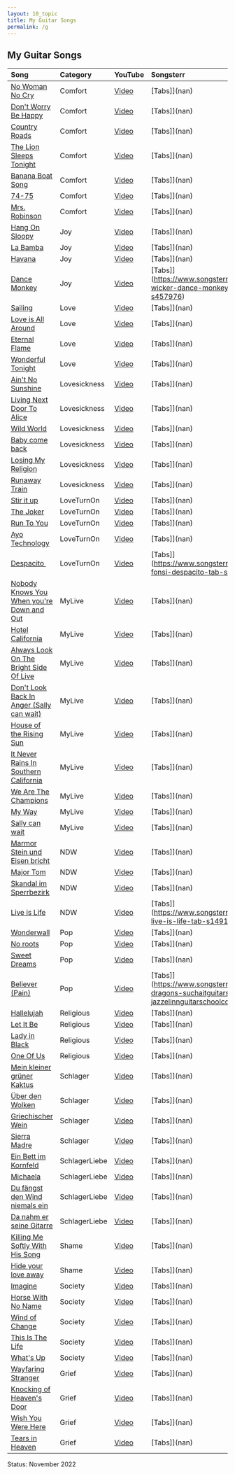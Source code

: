 ```yaml
---
layout: 10_topic
title: My Guitar Songs
permalink: /g
---
```


## My Guitar Songs


|  Song |  Category |  YouTube |  Songsterr |
| :---            |    :--------   |  :--- |  :--- |  
| [No Woman No Cry](https://www.google.com/search?q=lyrics+no+woman+no+cry) | Comfort| [Video](https://www.youtube.com/watch?v=mZ6VezKMoRY) | [Tabs]](nan) |  
| [Don't Worry  Be Happy](https://www.google.com/search?q=don%27t+worry+be+happy+lyrics) | Comfort| [Video](https://www.youtube.com/watch?v=d-diB65scQU) | [Tabs]](nan) |  
| [Country Roads](https://www.google.com/search?q=lyrics+Country+Roads) | Comfort| [Video](https://www.youtube.com/watch?v=IUmnTfsY3hI) | [Tabs]](nan) |  
| [The Lion Sleeps Tonight](https://www.google.com/search?q=lyrics++the+lion+sleeps+tonight) | Comfort| [Video](https://www.youtube.com/watch?v=FGl5ReYunoY) | [Tabs]](nan) |  
| [Banana Boat Song](https://www.google.com/search?q=lyrics++Banana+Boat+Song) | Comfort| [Video](https://www.youtube.com/watch?v=9L9angh4KdQ) | [Tabs]](nan) |  
| [74-75](https://www.google.com/search?q=lyrics++74-75) | Comfort| [Video](https://www.youtube.com/watch?v=uGUTgoDl5wU) | [Tabs]](nan) |  
| [Mrs. Robinson](https://www.google.com/search?q=lyrics+Mrs.+Robinson) | Comfort| [Video](https://www.youtube.com/watch?v=5JVPdb6Urhw) | [Tabs]](nan) |  
| [Hang On Sloopy](https://www.google.com/search?q=lyrics+Hang+On+Sloopy) | Joy| [Video](https://www.youtube.com/watch?v=TlTKhPkZSJo) | [Tabs]](nan) |  
| [La Bamba](https://www.google.com/search?q=lyrics+La+Bamba) | Joy| [Video](https://www.youtube.com/watch?v=nLAWPrCUQQ0) | [Tabs]](nan) |  
| [Havana](https://www.google.com/search?q=lyrics+Havana) | Joy| [Video](https://www.youtube.com/watch?v=HCjNJDNzw8Y) | [Tabs]](nan) |  
| [Dance Monkey](https://www.google.com/search?q=lyrics+Dance+Monkey) | Joy| [Video](https://www.youtube.com/watch?v=q0hyYWKXF0Q) | [Tabs]](https://www.songsterr.com/a/wsa/neil-wicker-dance-monkey-tones-and-i-tab-s457976) |  
| [Sailing](nan) | Love| [Video](nan) | [Tabs]](nan) |  
| [Love is All Around](nan) | Love| [Video](nan) | [Tabs]](nan) |  
| [Eternal Flame](nan) | Love| [Video](nan) | [Tabs]](nan) |  
| [Wonderful Tonight](nan) | Love| [Video](nan) | [Tabs]](nan) |  
| [Ain't No Sunshine](nan) | Lovesickness| [Video](nan) | [Tabs]](nan) |  
| [Living Next Door To Alice](nan) | Lovesickness| [Video](nan) | [Tabs]](nan) |  
| [Wild World](nan) | Lovesickness| [Video](nan) | [Tabs]](nan) |  
| [Baby come back](nan) | Lovesickness| [Video](nan) | [Tabs]](nan) |  
| [Losing My Religion](nan) | Lovesickness| [Video](nan) | [Tabs]](nan) |  
| [Runaway Train](nan) | Lovesickness| [Video](nan) | [Tabs]](nan) |  
| [Stir it up](nan) | LoveTurnOn| [Video](nan) | [Tabs]](nan) |  
| [The Joker](nan) | LoveTurnOn| [Video](nan) | [Tabs]](nan) |  
| [Run To You](nan) | LoveTurnOn| [Video](nan) | [Tabs]](nan) |  
| [Ayo Technology](nan) | LoveTurnOn| [Video](nan) | [Tabs]](nan) |  
| [Despacito ](nan) | LoveTurnOn| [Video](https://www.youtube.com/watch?v=kJQP7kiw5Fk) | [Tabs]](https://www.songsterr.com/a/wsa/luis-fonsi-despacito-tab-s435063) |  
| [Nobody Knows You When you're Down and Out](nan) | MyLive| [Video](nan) | [Tabs]](nan) |  
| [Hotel California](nan) | MyLive| [Video](nan) | [Tabs]](nan) |  
| [Always Look On The Bright Side Of Live](nan) | MyLive| [Video](nan) | [Tabs]](nan) |  
| [Don't Look Back In Anger (Sally can wait)](nan) | MyLive| [Video](nan) | [Tabs]](nan) |  
| [House of the Rising Sun](nan) | MyLive| [Video](nan) | [Tabs]](nan) |  
| [It Never Rains In Southern California](nan) | MyLive| [Video](nan) | [Tabs]](nan) |  
| [We Are The Champions](nan) | MyLive| [Video](nan) | [Tabs]](nan) |  
| [My Way](nan) | MyLive| [Video](nan) | [Tabs]](nan) |  
| [Sally can wait](nan) | MyLive| [Video](nan) | [Tabs]](nan) |  
| [Marmor  Stein und Eisen bricht](nan) | NDW| [Video](nan) | [Tabs]](nan) |  
| [Major Tom](nan) | NDW| [Video](https://www.youtube.com/watch?v=Q_iW4AgFxsI) | [Tabs]](nan) |  
| [Skandal im Sperrbezirk](nan) | NDW| [Video](https://www.youtube.com/watch?v=MC79IAEtmEE) | [Tabs]](nan) |  
| [Live is Life](nan) | NDW| [Video](https://www.youtube.com/watch?v=pATX-lV0VFk) | [Tabs]](https://www.songsterr.com/a/wsa/opus-live-is-life-tab-s14911) |  
| [Wonderwall](nan) | Pop| [Video](nan) | [Tabs]](nan) |  
| [No roots](nan) | Pop| [Video](https://www.youtube.com/watch?v=PUdyuKaGQd4) | [Tabs]](nan) |  
| [Sweet Dreams](nan) | Pop| [Video](https://www.youtube.com/watch?v=qeMFqkcPYcg) | [Tabs]](nan) |  
| [Believer (Pain)](nan) | Pop| [Video](https://www.youtube.com/watch?v=7wtfhZwyrcc) | [Tabs]](https://www.songsterr.com/a/wsa/imagine-dragons-suchaitguitarsgmailcom-believer-jazzelinnguitarschoolcom-tab-s485352) |  
| [Hallelujah](nan) | Religious| [Video](nan) | [Tabs]](nan) |  
| [Let It Be](nan) | Religious| [Video](nan) | [Tabs]](nan) |  
| [Lady in Black](nan) | Religious| [Video](nan) | [Tabs]](nan) |  
| [One Of Us](nan) | Religious| [Video](nan) | [Tabs]](nan) |  
| [Mein kleiner  grüner Kaktus](nan) | Schlager| [Video](nan) | [Tabs]](nan) |  
| [Über den Wolken](nan) | Schlager| [Video](nan) | [Tabs]](nan) |  
| [Griechischer Wein](nan) | Schlager| [Video](nan) | [Tabs]](nan) |  
| [Sierra Madre](nan) | Schlager| [Video](nan) | [Tabs]](nan) |  
| [Ein Bett im Kornfeld](nan) | SchlagerLiebe| [Video](nan) | [Tabs]](nan) |  
| [Michaela](nan) | SchlagerLiebe| [Video](nan) | [Tabs]](nan) |  
| [Du fängst den Wind niemals ein](nan) | SchlagerLiebe| [Video](nan) | [Tabs]](nan) |  
| [Da nahm er seine Gitarre](nan) | SchlagerLiebe| [Video](nan) | [Tabs]](nan) |  
| [Killing Me Softly With His Song](nan) | Shame| [Video](nan) | [Tabs]](nan) |  
| [Hide your love away](https://www.google.com/search?q=lyricsYou%27ve+Got+To+Hide+Your+Love+Away) | Shame| [Video](https://www.youtube.com/watch?v=aVXgpLeAfAY) | [Tabs]](nan) |  
| [Imagine](nan) | Society| [Video](nan) | [Tabs]](nan) |  
| [Horse With No Name](nan) | Society| [Video](nan) | [Tabs]](nan) |  
| [Wind of Change](nan) | Society| [Video](nan) | [Tabs]](nan) |  
| [This Is The Life](nan) | Society| [Video](nan) | [Tabs]](nan) |  
| [What's Up](nan) | Society| [Video](nan) | [Tabs]](nan) |  
| [Wayfaring Stranger](nan) | Grief| [Video](nan) | [Tabs]](nan) |  
| [Knocking of Heaven's Door](nan) | Grief| [Video](nan) | [Tabs]](nan) |  
| [Wish You Were Here](nan) | Grief| [Video](nan) | [Tabs]](nan) |  
| [Tears in Heaven](nan) | Grief| [Video](nan) | [Tabs]](nan) |  

Status: November 2022